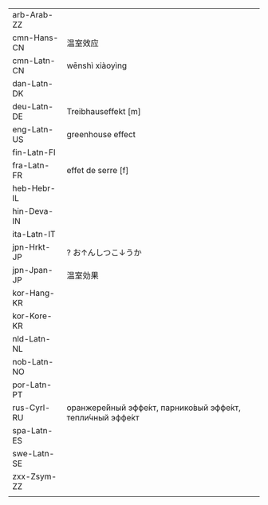 | | | |
|-|-|-|
| arb-Arab-ZZ |  |  |
| cmn-Hans-CN | 温室效应 |  |
| cmn-Latn-CN | wēnshì xiàoyìng |  |
| dan-Latn-DK |  |  |
| deu-Latn-DE | Treibhauseffekt [m] |  |
| eng-Latn-US | greenhouse effect |  |
| fin-Latn-FI |  |  |
| fra-Latn-FR | effet de serre [f] |  |
| heb-Hebr-IL |  |  |
| hin-Deva-IN |  |  |
| ita-Latn-IT |  |  |
| jpn-Hrkt-JP | ? お↑んしつこ↓うか |  |
| jpn-Jpan-JP | 温室効果 |  |
| kor-Hang-KR |  |  |
| kor-Kore-KR |  |  |
| nld-Latn-NL |  |  |
| nob-Latn-NO |  |  |
| por-Latn-PT |  |  |
| rus-Cyrl-RU | оранжере́йный эффе́кт, парнико́вый эффе́кт, тепли́чный эффе́кт |  |
| spa-Latn-ES |  |  |
| swe-Latn-SE |  |  |
| zxx-Zsym-ZZ |  |  |
|  |  |  |
